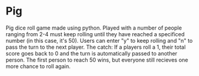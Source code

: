 # Pig
Pig dice roll game made using python. Played with a number of people ranging from 2-4 must keep rolling until they have reached a specificed number (in this case, it's 50). Users can enter "y" to keep rolling and "n" to pass the turn to the next player. The catch: If a players roll a 1, their total score goes back to 0 and the turn is automatically passed to another person. The first person to reach 50 wins, but everyone still recieves one more chance to roll again.
